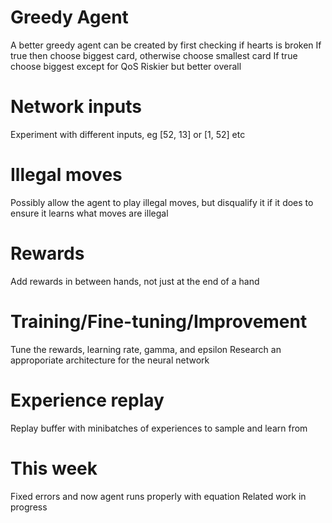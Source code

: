 # Greedy Agent

A better greedy agent can be created by first checking if hearts is broken
If true then choose biggest card, otherwise choose smallest card
If true choose biggest except for QoS
Riskier but better overall

# Network inputs

Experiment with different inputs, eg [52, 13] or [1, 52] etc

# Illegal moves

Possibly allow the agent to play illegal moves, but disqualify it if it does to ensure it learns what
moves are illegal

# Rewards

Add rewards in between hands, not just at the end of a hand

# Training/Fine-tuning/Improvement

Tune the rewards, learning rate, gamma, and epsilon
Research an approporiate architecture for the neural network

# Experience replay

Replay buffer with minibatches of experiences to sample and learn from

# This week

Fixed errors and now agent runs properly with equation
Related work in progress
